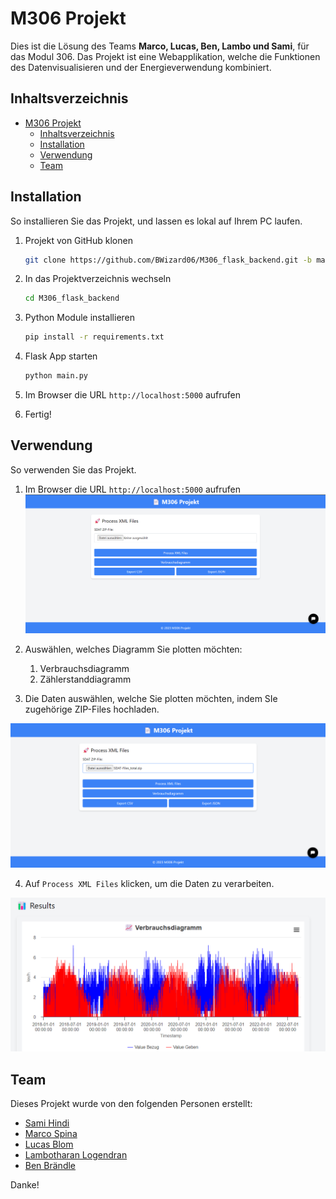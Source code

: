 # M306 Projekt

Dies ist die Lösung des Teams **Marco, Lucas, Ben, Lambo und Sami**,
für das Modul 306. Das Projekt ist eine Webapplikation, welche die
Funktionen des Datenvisualisieren und der Energieverwendung kombiniert.

## Inhaltsverzeichnis

- [M306 Projekt](#m306-projekt)
  - [Inhaltsverzeichnis](#inhaltsverzeichnis)
  - [Installation](#installation)
  - [Verwendung](#verwendung)
  - [Team](#team)


## Installation

So installieren Sie das Projekt, und lassen es lokal auf Ihrem PC laufen.

1. Projekt von GitHub klonen
    ```sh
    git clone https://github.com/BWizard06/M306_flask_backend.git -b main
    ```

2. In das Projektverzeichnis wechseln
    ```sh
    cd M306_flask_backend
    ```

3. Python Module installieren
    ```sh
    pip install -r requirements.txt
    ```

4. Flask App starten
    ```sh
    python main.py
    ```

5. Im Browser die URL `http://localhost:5000` aufrufen
6. Fertig!

## Verwendung

So verwenden Sie das Projekt.

1. Im Browser die URL `http://localhost:5000` aufrufen
![Screenshot](./images/image_1.png)
2. Auswählen, welches Diagramm Sie plotten möchten:
   1. Verbrauchsdiagramm
   2. Zählerstanddiagramm

3. Die Daten auswählen, welche Sie plotten möchten, indem SIe zugehörige
   ZIP-Files hochladen.

![Screenshot](./images/image_2.png)

4. Auf `Process XML Files` klicken, um die Daten zu verarbeiten.

![Screenshot](./images/image_3.png)

## Team

Dieses Projekt wurde von den folgenden Personen erstellt:

- [Sami Hindi](https://www.samihindi.com)
- [Marco Spina](https://github.com/MarcoSpinabzz)
- [Lucas Blom](https://github.com/LucasBlom)
- [Lambotharan Logendran](https://github.com/lambooo1)
- [Ben Brändle](https://github.com/BWizard06)

Danke!